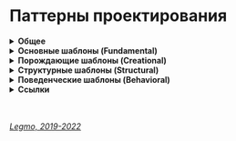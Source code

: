 <h1>Паттерны проектирования</h1>

[//]: # (Общее)
<details><summary><b>Общее</b></summary><p>

  - Повторяемая архитектурная конструкция, представляющая собой решение проблемы проектирования в рамках некоторого часто возникающего контекста.
  - Наиболее известны 23 классических шаблона проектирования
  - Описаны в книге «Приёмы объектно-ориентированного проектирования. Паттерны проектирования» (банда четырёх - Эрих Гамма, Ричард Хелм, Ральф Джонсон, Джон Влиссидес)

<br></p>
</details>


[//]: # (Основные шаблоны. Fundamental)
<details><summary><b>Основные шаблоны (Fundamental)</b></summary><p>

- `Шаблон делегирования` (Delegation pattern)
  - Объект внешне выражает некоторое поведение, но в реальности передаёт ответственность за выполнение этого поведения связанному объекту.
- `Шаблон функционального дизайна` (Functional design)
  - Гарантирует, что каждый модуль компьютерной программы имеет только одну обязанность и исполняет её с минимумом побочных эффектов на другие части программы. н/д
- `Неизменяемый интерфейс` (Immutable interface)
  - Создание неизменяемого объекта. н/д
- `Интерфейс` (Interface)
  - Общий метод для структурирования компьютерных программ для того, чтобы их было проще понять. н/д
- `Интерфейс-маркер` (Marker interface)
  - В качестве атрибута (как пометки объектной сущности) применяется наличие или отсутствие реализации интерфейса-маркера. В современных языках программирования вместо этого могут применяться атрибуты или аннотации. н/д
- `Контейнер свойств` (Property container)
  - Позволяет добавлять дополнительные свойства для класса в контейнер (внутри класса), вместо расширения класса новыми свойствами. н/д
- `Канал событий` (Event channel)
  - Расширяет шаблон Publish/Subscribe, создавая централизованный канал для событий. Использует объект-представитель для подписки и объект-представитель для публикации события в канале. Представитель существует отдельно от реального издателя или подписчика. Подписчик может получать опубликованные события от более чем одного объекта, даже если он зарегистрирован только на одном канале.

<br></p>
</details>

[//]: # (Порождающие шаблоны. Creational)
<details><summary><b>Порождающие шаблоны (Creational)</b></summary><p>

- Шаблоны проектирования, которые абстрагируют процесс инстанцирования. Они позволяют сделать систему независимой от способа создания, композиции и представления объектов. Шаблон, порождающий классы, использует наследование, чтобы изменять инстанцируемый класс, а шаблон, порождающий объекты, делегирует инстанцирование другому объекту.
- 
- `Абстрактная фабрика` (Abstract factory) — [Описание 1](https://refactoring.guru/ru/design-patterns/abstract-factory), [Описание 2](https://makarov-ivan.gitbook.io/patterns/patterns/creationals-patterns/abstract-factory),
- `Строитель` (Builder) — [Описание 1](https://refactoring.guru/ru/design-patterns/builder), [Описание 2](https://makarov-ivan.gitbook.io/patterns/patterns/creationals-patterns/builder),
- `Фабричный метод` (Factory method) — [Описание 1](https://refactoring.guru/ru/design-patterns/factory-method), [Описание 2](https://makarov-ivan.gitbook.io/patterns/patterns/creationals-patterns/factory-method),
- `Прототип` (Prototype) — [Описание 1](https://refactoring.guru/ru/design-patterns/prototype), [Описание 2](https://makarov-ivan.gitbook.io/patterns/patterns/creationals-patterns/prototype),
- `Одиночка` (Singleton) — [Описание 1](https://refactoring.guru/ru/design-patterns/singleton), [Описание 2](https://makarov-ivan.gitbook.io/patterns/patterns/creationals-patterns/singleton),
- `Объектный пул` (Object pool) — [Описание 1](https://makarov-ivan.gitbook.io/patterns/patterns/creationals-patterns/object-pull),
- `Отложенная инициализация` (Lazy initialization)
- `Получение ресурса есть инициализация` (Resource acquisition is initialization (RAII))

<br></p>
</details>

[//]: # (Структурные шаблоны. Structural)
<details><summary><b>Структурные шаблоны (Structural)</b></summary><p>

- Определяют различные сложные структуры, которые изменяют интерфейс уже существующих объектов или его реализацию, позволяя облегчить разработку и оптимизировать программу.
- 
- `Адаптер` (Adapter / Wrapper) — [Описание 1](https://refactoring.guru/ru/design-patterns/adapter), [Описание 2](https://makarov-ivan.gitbook.io/patterns/patterns/structural-patterns/adapter),
- `Мост` (Bridge) — [Описание 1](https://refactoring.guru/ru/design-patterns/bridge), [Описание 2](https://makarov-ivan.gitbook.io/patterns/patterns/structural-patterns/bridge),
- `Компоновщик` (Composite) — [Описание 1](https://refactoring.guru/ru/design-patterns/composite), [Описание 2](https://makarov-ivan.gitbook.io/patterns/patterns/structural-patterns/composite),
- `Декоратор` или `Обёртка` (Decorator/Wrapper) — [Описание 1](https://refactoring.guru/ru/design-patterns/decorator), [Описание 2](https://makarov-ivan.gitbook.io/patterns/patterns/structural-patterns/dekorator),
- `Фасад` (Facade) — [Описание 1](https://refactoring.guru/ru/design-patterns/facade), [Описание 2](https://makarov-ivan.gitbook.io/patterns/patterns/structural-patterns/facade),
- `Приспособленец` (Flyweight) — [Описание 1](https://refactoring.guru/ru/design-patterns/flyweight)
- `Заместитель` (Proxy) — [Описание 1](https://refactoring.guru/ru/design-patterns/proxy), [Описание 2](https://makarov-ivan.gitbook.io/patterns/patterns/structural-patterns/proxy),
- `Единая точка входа` (Front controller)

<br></p>
</details>

[//]: # (Поведенческие шаблоны. Behavioral)
<details><summary><b>Поведенческие шаблоны (Behavioral)</b></summary><p>

- Определяют взаимодействие между объектами, увеличивая таким образом его гибкость
- 
- `Цепочка обязанностей` (Chain of responsibility) — [Описание 1](https://refactoring.guru/ru/design-patterns/chain-of-responsibility), [Описание 2](https://makarov-ivan.gitbook.io/patterns/patterns/behavioral-patterns/chain-of-responsibility)
- `Команда` (Action, Transaction Command) — [Описание 1](https://refactoring.guru/ru/design-patterns/command), [Описание 2](https://makarov-ivan.gitbook.io/patterns/patterns/behavioral-patterns/command)
- `Итератор` (Cursor Iterator) — [Описание 1](https://refactoring.guru/ru/design-patterns/iterator), [Описание 2](https://makarov-ivan.gitbook.io/patterns/patterns/behavioral-patterns/iterator)
- `Посредник` (Mediator) — [Описание 1](https://refactoring.guru/ru/design-patterns/mediator), [Описание 2](https://makarov-ivan.gitbook.io/patterns/patterns/behavioral-patterns/mediator)
- `Хранитель` (Memento, Опекун, Наблюдатель) — [Описание 1](https://refactoring.guru/ru/design-patterns/memento), [Описание 2](https://makarov-ivan.gitbook.io/patterns/patterns/behavioral-patterns/memento)
- `Состояние` (State) — [Описание 1](https://refactoring.guru/ru/design-patterns/state), [Описание 2]()
- `Стратегия` (Strategy) — [Описание 1](https://refactoring.guru/ru/design-patterns/strategy), [Описание 2](https://makarov-ivan.gitbook.io/patterns/patterns/behavioral-patterns/strategy)
- `Шаблонный метод` (Template method) — [Описание 1](https://refactoring.guru/ru/design-patterns/template-method), [Описание 2](https://makarov-ivan.gitbook.io/patterns/patterns/behavioral-patterns/tamplate-method)
- `Посетитель` (Visitor) — [Описание 1](https://refactoring.guru/ru/design-patterns/visitor), [Описание 2](https://makarov-ivan.gitbook.io/patterns/patterns/behavioral-patterns/visitor)
- `Интерпретатор` (Interpreter)
- `Null Object` ()
- `Слуга` (Servant)
- `Спецификация` (Specification)
- `Простая политика` (Simple Policy)
- `Event listener` (Event listener)
- `Одноразовый посетитель` (Single-serving visitor)
- `Иерархический посетитель` (Hierarchical visitor )
  
<br></p>
</details>

[//]: # (Ссылки)
<details><summary><b>Ссылки</b></summary><p>

  - [Habr - Паттерны ООП в метафорах](https://habr.com/ru/post/136766/)
  - [Шпаргалка по шаблонам проектирования](https://habr.com/ru/post/210288/)
  - [Wiki - Шаблон проектирования](https://ru.wikipedia.org/wiki/%D0%A8%D0%B0%D0%B1%D0%BB%D0%BE%D0%BD_%D0%BF%D1%80%D0%BE%D0%B5%D0%BA%D1%82%D0%B8%D1%80%D0%BE%D0%B2%D0%B0%D0%BD%D0%B8%D1%8F)
  - [Doka - Архитектура и паттерны проектирования](https://doka.guide/js/architecture-and-design-patterns/)
  - [Doka - Порождающие паттерны](https://doka.guide/js/design-patterns-creational/)
  - [Doka - Структурные паттерны](https://doka.guide/js/design-patterns-structural/)
  - [Doka - Поведенческие паттерны](https://doka.guide/js/design-patterns-behaviorial/)
  - .
  - [refactoring.guru](https://refactoring.guru/ru)
  - [Паттерны](https://makarov-ivan.gitbook.io/patterns/patterns/oglavlenie)
  
<br></p>
</details>

<br> 
<br> 

*[Legmo, 2019-2022](https://github.com/Legmo/notes/)*
